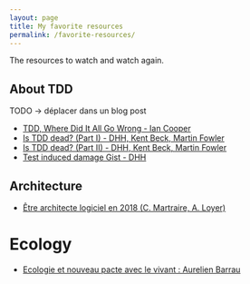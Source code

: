 ```yaml
---
layout: page
title: My favorite resources
permalink: /favorite-resources/
---
```



The resources to watch and watch again.

## About TDD 
TODO -> déplacer dans un blog post

* [TDD, Where Did It All Go Wrong - Ian Cooper](https://www.youtube.com/watch?v=EZ05e7EMOLM&feature=youtu.be)
* [Is TDD dead? (Part I) - DHH, Kent Beck, Martin Fowler](https://www.youtube.com/watch?v=z9quxZsLcfo)
* [Is TDD dead? (Part II) - DHH, Kent Beck, Martin Fowler](https://www.youtube.com/watch?v=JoTB2mcjU7w)
* [Test induced damage Gist - DHH](https://gist.github.com/dhh/4849a20d2ba89b34b201)



## Architecture

* [Être architecte logiciel en 2018 (C. Martraire, A. Loyer)](https://www.youtube.com/watch?v=1igv2rHGKfo)

# Ecology

* [Ecologie et nouveau pacte avec le vivant : Aurelien Barrau](https://www.youtube.com/watch?v=H4wjc4FHpNY&feature=youtu.be)
